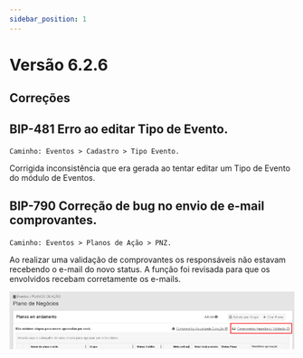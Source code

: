 ```yaml
---
sidebar_position: 1
---
```

# Versão 6.2.6

## Correções

## **BIP-481 Erro ao editar Tipo de Evento.**
`Caminho: Eventos > Cadastro > Tipo Evento.`

Corrigida inconsistência que era gerada ao tentar editar um Tipo de Evento do módulo de Eventos.

## **BIP-790 Correção de bug no envio de e-mail comprovantes.**
`Caminho: Eventos > Planos de Ação > PNZ.`

Ao realizar uma validação de comprovantes os responsáveis não estavam recebendo o e-mail do novo status. A função foi revisada para que os envolvidos recebam corretamente os e-mails.

![Docusaurus logo](/img/bip-790.png)

